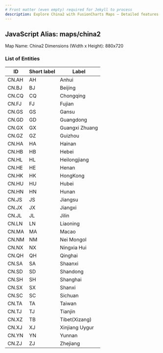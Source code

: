 ```yaml
---
# Front matter (even empty) required for Jekyll to process
description: Explore China2 with FusionCharts Maps – Detailed features for seamless integration. Try now & enhance your data visualization today! 
---
```


## JavaScript Alias: maps/china2

Map Name: China2
Dimensions (Width x Height): 880x720





### List of Entities

ID | Short label | Label
---|---|---|
CN.AH|AH|Anhui
CN.BJ|BJ|Beijing
CN.CQ|CQ|Chongqing
CN.FJ|FJ|Fujian
CN.GS|GS|Gansu
CN.GD|GD|Guangdong
CN.GX|GX|Guangxi Zhuang
CN.GZ|GZ|Guizhou
CN.HA|HA|Hainan
CN.HB|HB|Hebei
CN.HL|HL|Heilongjiang
CN.HE|HE|Henan
CN.HK|HK|HongKong
CN.HU|HU|Hubei
CN.HN|HN|Hunan
CN.JS|JS|Jiangsu
CN.JX|JX|Jiangxi
CN.JL|JL|Jilin
CN.LN|LN|Liaoning
CN.MA|MA|Macao
CN.NM|NM|Nei Mongol
CN.NX|NX|Ningxia Hui
CN.QH|QH|Qinghai
CN.SA|SA|Shaanxi
CN.SD|SD|Shandong
CN.SH|SH|Shanghai
CN.SX|SX|Shanxi
CN.SC|SC|Sichuan
CN.TA|TA|Taiwan
CN.TJ|TJ|Tianjin
CN.XZ|TB|Tibet(Xizang)
CN.XJ|XJ|Xinjiang Uygur
CN.YN|YN|Yunnan
CN.ZJ|ZJ|Zhejiang

